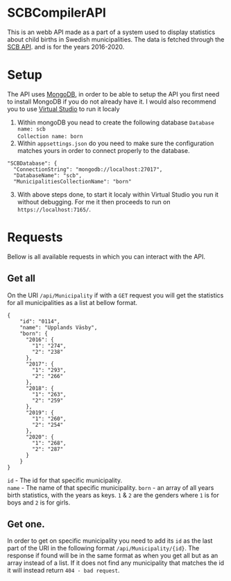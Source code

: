 # SCBCompilerAPI
This is an webb API made as a part of a system used to display statistics about child births in Swedish
municipalities. The data is fetched through the [SCB API](https://scb.se/vara-tjanster/oppna-data/api-for-statistikdatabasen/). and is for the years 2016-2020.

# Setup
The API uses [MongoDB](https://www.mongodb.com/), in order to be able to setup the API you first need to install MongoDB if you do not already have it.
I would also recommend you to use [Virtual Studio](https://visualstudio.microsoft.com/) to run it localy
1. Within mongoDB you nead to create the following database
`Database name: scb`  
`Collection name: born`
2. Within `appsettings.json` do you need to make sure the configuration matches yours in order to connect properly to the database.
```
"SCBDatabase": {
  "ConnectionString": "mongodb://localhost:27017",
  "DatabaseName": "scb",
  "MunicipalitiesCollectionName": "born"
```
3. With above steps done, to start it localy within Virtual Studio you run it without debugging. For me it then proceeds to run on `https://localhost:7165/`.

# Requests
Bellow is all available requests in which you can interact with the API.
## Get all
On the URI `/api/Municipality` if with a `GET` request you will get the statistics for all municipalities as a list at bellow format.
```
{
    "id": "0114",
    "name": "Upplands Väsby",
    "born": {
      "2016": {
        "1": "274",
        "2": "238"
      },
      "2017": {
        "1": "293",
        "2": "266"
      },
      "2018": {
        "1": "263",
        "2": "259"
      },
      "2019": {
        "1": "260",
        "2": "254"
      },
      "2020": {
        "1": "268",
        "2": "287"
      }
    }
}
```
`id` - The id for that specific municipality.  
`name` - The name of that specific municipality.
`born` - an array of all years birth statistics, with the years as keys.
`1` & `2` are the genders where `1` is for boys and `2` is for girls.

## Get one.
In order to get on specific municipality you need to add its `id` as the last part of the URI in the following format `/api/Municipality/{id}`. The response if found will be in the same format as when you get all but as an array instead of a list. If it does not find any municipality that matches the id it will instead return `404 - bad request`.
